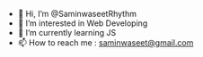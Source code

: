 - 👋 Hi, I’m @SaminwaseetRhythm
- 👀 I’m interested in Web Developing
- 🌱 I’m currently learning JS
- 📫 How to reach me : saminwaseet@gmail.com  

<!---
SaminwaseetRhythm/SaminwaseetRhythm is a ✨ special ✨ repository because its `README.md` (this file) appears on your GitHub profile.
You can click the Preview link to take a look at your changes.
--->
